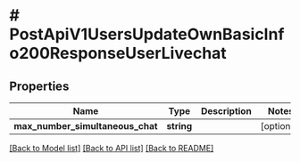 # # PostApiV1UsersUpdateOwnBasicInfo200ResponseUserLivechat

## Properties

Name | Type | Description | Notes
------------ | ------------- | ------------- | -------------
**max_number_simultaneous_chat** | **string** |  | [optional]

[[Back to Model list]](../../README.md#models) [[Back to API list]](../../README.md#endpoints) [[Back to README]](../../README.md)
